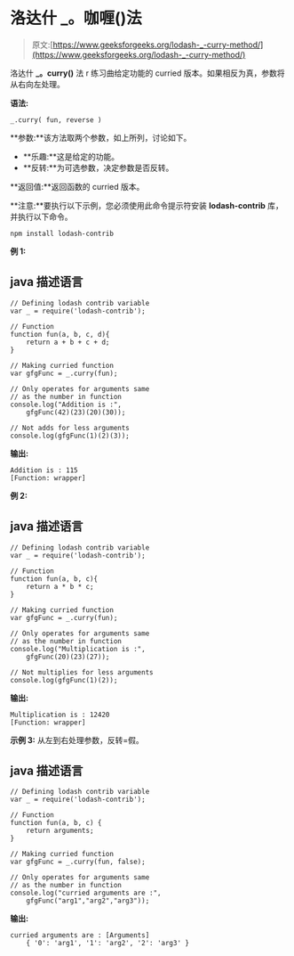 # 洛达什 _。咖喱()法

> 原文:[https://www.geeksforgeeks.org/lodash-_-curry-method/](https://www.geeksforgeeks.org/lodash-_-curry-method/)

洛达什 **_。curry()** 法 r 练习曲给定功能的 curried 版本。如果相反为真，参数将从右向左处理。

**语法:**

```
_.curry( fun, reverse )
```

**参数:**该方法取两个参数，如上所列，讨论如下。

*   **乐趣:**这是给定的功能。
*   **反转:**为可选参数，决定参数是否反转。

**返回值:**返回函数的 curried 版本。

**注意:**要执行以下示例，您必须使用此命令提示符安装 **lodash-contrib** 库，并执行以下命令。

```
npm install lodash-contrib

```

**例 1:**

## java 描述语言

```
// Defining lodash contrib variable
var _ = require('lodash-contrib'); 

// Function
function fun(a, b, c, d){
    return a + b + c + d;
}

// Making curried function
var gfgFunc = _.curry(fun);

// Only operates for arguments same
// as the number in function
console.log("Addition is :",
    gfgFunc(42)(23)(20)(30));

// Not adds for less arguments
console.log(gfgFunc(1)(2)(3));
```

**输出:**

```
Addition is : 115
[Function: wrapper]
```

**例 2:**

## java 描述语言

```
// Defining lodash contrib variable
var _ = require('lodash-contrib'); 

// Function
function fun(a, b, c){
    return a * b * c;
}

// Making curried function
var gfgFunc = _.curry(fun);

// Only operates for arguments same
// as the number in function
console.log("Multiplication is :",
    gfgFunc(20)(23)(27));

// Not multiplies for less arguments
console.log(gfgFunc(1)(2));
```

**输出:**

```
Multiplication is : 12420
[Function: wrapper]

```

**示例 3:** 从左到右处理参数，反转=假。

## java 描述语言

```
// Defining lodash contrib variable
var _ = require('lodash-contrib'); 

// Function
function fun(a, b, c) {
    return arguments;
}

// Making curried function
var gfgFunc = _.curry(fun, false);

// Only operates for arguments same
// as the number in function
console.log("curried arguments are :",
    gfgFunc("arg1","arg2","arg3"));
```

**输出:**

```
curried arguments are : [Arguments] 
    { '0': 'arg1', '1': 'arg2', '2': 'arg3' }

```
